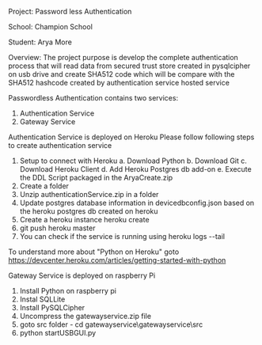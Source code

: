 
Project: Password less Authentication

School: Champion School

Student: Arya More

Overview:
The project purpose is develop the complete authentication process that will read data from secured trust store created in pysqlcipher on usb drive and create SHA512  code which will be compare with the SHA512 hashcode created by authentication service hosted service 

Passwordless Authentication contains two services:
1. Authentication Service
2. Gateway Service

Authentication Service is deployed on Heroku
Please follow following steps to create authentication service
1. Setup to connect with Heroku
   a. Download Python
   b. Download Git
   c. Download Heroku Client
   d. Add Heroku Postgres db add-on
   e. Execute the DDL Script packaged in the AryaCreate.zip
2. Create a folder
3. Unzip authenticationService.zip in a folder
4. Update postgres database information in devicedbconfig.json based on the heroku postgres db created on heroku
5. Create a heroku instance 
    heroku create
6. git push heroku master
7. You can check if the service is running using heroku logs --tail

To understand more about "Python on Heroku" goto https://devcenter.heroku.com/articles/getting-started-with-python

Gateway Service is deployed on raspberry Pi
1. Install Python on raspberry pi
2. Instal SQLLite
3. Install PySQLCipher
4. Uncompress the gatewayservice.zip file
6. goto src folder - cd gatewayservice\gatewayservice\src
7. python startUSBGUI.py

